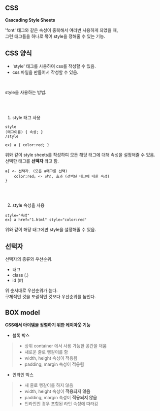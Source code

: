 ## CSS

__Cascading Style Sheets__   

'font' 태그와 같은 속성이 중복해서 여러번 사용하게 되었을 때,   
그런 태그들을 하나로 묶어 style을 정해줄 수 있는 기능.

## CSS 양식

- 'style' 태그를 사용하여 css를 작성할 수 있음.
- css 파일을 만들어서 작성할 수 있음.
<br>

style을 사용하는 방법.

<br><br>

1. style 태그 사용  
```
style
(태그이름) { 속성; }   
/style

ex) a { color:red; }
```

위와 같이 style sheets를 작성하여 모든 해당 태그에 대해 속성을 설정해줄 수 있음.  
선택한 태그를 __선택자__ 라고 함.

```
a{ <- 선택자. (모든 a태그를 선택)
    color:red; <- 선언, 효과 (선택된 태그에 대한 속성)
}
```

<br><br>

2. style 속성을 사용  
```
style="속성"
ex) a href="1.html" style="color:red"
```

위와 같이 해당 태그에만 style을 설정해줄 수 있음.


## 선택자

선택자의 종류와 우선순위.

- 태그
- class (.)
- id    (#)

위 순서대로 우선순위가 높다.  
구체적인 것을 포괄적인 것보다 우선순위를 높인다.

## BOX model

__CSS에서 아이템을 정렬하기 위한 레이아웃 기능__  

- 블록 박스

>- 상위 container 에서 사용 가능한 공간을 채움
>- 새로운 줄로 행갈이를 함
>- width, height 속성이 적용됨
>- padding, margin 속성이 적용됨

- 인라인 박스

>- 새 줄로 행갈이를 하지 않음
>- width, height 속성이 __적용되지 않음__
>- padding, margin 속성이 __적용되지 않음__
>- 인라인인 경우 포함된 라인 속성에 따라감
